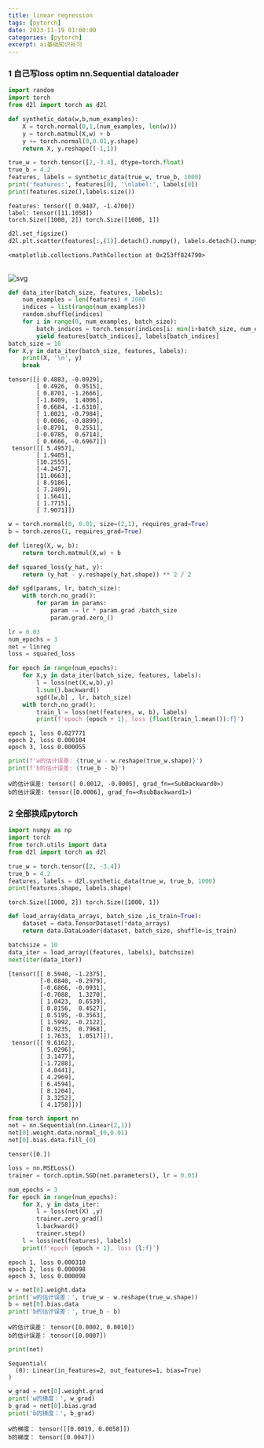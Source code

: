 ```yaml
---
title: linear regression 
tags: [pytorch]
date: 2023-11-19 01:00:00
categories: [pytorch]
excerpt: ai基础知识补习
---
```


### 1  自己写loss optim nn.Sequential dataloader

```python
import random
import torch
from d2l import torch as d2l
```


```python
def synthetic_data(w,b,num_examples):
    X = torch.normal(0,1,(num_examples, len(w)))
    y = torch.matmul(X,w) + b
    y += torch.normal(0,0.01,y.shape)
    return X, y.reshape((-1,1))
```


```python
true_w = torch.tensor([2,-3.4], dtype=torch.float)
true_b = 4.2
features, labels = synthetic_data(true_w, true_b, 1000)
print('features:', features[0], '\nlabel:', labels[0])
print(features.size(),labels.size())
```

    features: tensor([ 0.9487, -1.4700]) 
    label: tensor([11.1058])
    torch.Size([1000, 2]) torch.Size([1000, 1])



```python
d2l.set_figsize()
d2l.plt.scatter(features[:,(1)].detach().numpy(), labels.detach().numpy(), 1)
```




    <matplotlib.collections.PathCollection at 0x253ff824790>




​    
![svg](/img/linear%20regression_files/linear%20regression_3_1.svg)
​    



```python
def data_iter(batch_size, features, labels): 
    num_examples = len(features) # 1000
    indices = list(range(num_examples)) 
    random.shuffle(indices)
    for i in range(0, num_examples, batch_size):
        batch_indices = torch.tensor(indices[i: min(i+batch_size, num_examples)])
        yield features[batch_indices], labels[batch_indices]
batch_size = 10
for X,y in data_iter(batch_size, features, labels):
    print(X, '\n', y)
    break
```

    tensor([[ 0.4883, -0.0929],
            [ 0.4926,  0.9515],
            [ 0.8701, -1.2666],
            [-1.8409,  1.4006],
            [ 0.6684, -1.6310],
            [ 1.0021, -0.7984],
            [ 0.0086, -0.8899],
            [-0.8791,  0.2551],
            [-0.0785,  0.6714],
            [ 0.6666, -0.6967]]) 
     tensor([[ 5.4957],
            [ 1.9405],
            [10.2555],
            [-4.2457],
            [11.0663],
            [ 8.9186],
            [ 7.2409],
            [ 1.5641],
            [ 1.7715],
            [ 7.9071]])



```python
w = torch.normal(0, 0.01, size=(2,1), requires_grad=True)
b = torch.zeros(1, requires_grad=True)
```


```python
def linreg(X, w, b):
    return torch.matmul(X,w) + b
```


```python
def squared_loss(y_hat, y):
    return (y_hat - y.reshape(y_hat.shape)) ** 2 / 2
```


```python
def sgd(params, lr, batch_size):
    with torch.no_grad():
        for param in params:
            param -= lr * param.grad /batch_size
            param.grad.zero_()
```


```python
lr = 0.03
num_epochs = 3
net = linreg
loss = squared_loss
```


```python
for epoch in range(num_epochs):
    for X,y in data_iter(batch_size, features, labels):
        l = loss(net(X,w,b),y)
        l.sum().backward()
        sgd([w,b] , lr, batch_size)
    with torch.no_grad():
        train_l = loss(net(features, w, b), labels)
        print(f'epoch {epoch + 1}, loss {float(train_l.mean()):f}')
```

    epoch 1, loss 0.027771
    epoch 2, loss 0.000104
    epoch 3, loss 0.000055



```python
print(f'w的估计误差: {true_w - w.reshape(true_w.shape)}')
print(f'b的估计误差: {true_b - b}')
```

    w的估计误差: tensor([ 0.0012, -0.0005], grad_fn=<SubBackward0>)
    b的估计误差: tensor([0.0006], grad_fn=<RsubBackward1>)







### 2 全部换成pytorch



```python
import numpy as np
import torch
from torch.utils import data
from d2l import torch as d2l
```


```python
true_w = torch.tensor([2, -3.4])
true_b = 4.2
features, labels = d2l.synthetic_data(true_w, true_b, 1000)
print(features.shape, labels.shape)
```

    torch.Size([1000, 2]) torch.Size([1000, 1])



```python
def load_array(data_arrays, batch_size ,is_train=True):
    dataset = data.TensorDataset(*data_arrays)
    return data.DataLoader(dataset, batch_size, shuffle=is_train)
```


```python
batchsize = 10
data_iter = load_array((features, labels), batchsize)
next(iter(data_iter))
```




    [tensor([[ 0.5940, -1.2375],
             [-0.0840, -0.2979],
             [-0.6866, -0.0931],
             [-0.7088,  1.3270],
             [ 1.0423,  0.6539],
             [ 0.8156,  0.4527],
             [ 0.5195, -0.3563],
             [ 1.5992, -0.2122],
             [ 0.9235,  0.7968],
             [ 1.7633,  1.0517]]),
     tensor([[ 9.6162],
             [ 5.0296],
             [ 3.1477],
             [-1.7288],
             [ 4.0441],
             [ 4.2969],
             [ 6.4594],
             [ 8.1204],
             [ 3.3252],
             [ 4.1758]])]




```python
from torch import nn
net = nn.Sequential(nn.Linear(2,1))
net[0].weight.data.normal_(0,0.01)
net[0].bias.data.fill_(0)
```




    tensor([0.])




```python
loss = nn.MSELoss()
trainer = torch.optim.SGD(net.parameters(), lr = 0.03)
```


```python
num_epochs = 3
for epoch in range(num_epochs):
    for X, y in data_iter:
        l = loss(net(X) ,y)
        trainer.zero_grad()
        l.backward()
        trainer.step()
    l = loss(net(features), labels)
    print(f'epoch {epoch + 1}, loss {l:f}')
```

    epoch 1, loss 0.000310
    epoch 2, loss 0.000098
    epoch 3, loss 0.000098



```python
w = net[0].weight.data
print('w的估计误差：', true_w - w.reshape(true_w.shape))
b = net[0].bias.data
print('b的估计误差：', true_b - b)
```

    w的估计误差： tensor([0.0002, 0.0010])
    b的估计误差： tensor([0.0007])



```python
print(net)
```

    Sequential(
      (0): Linear(in_features=2, out_features=1, bias=True)
    )



```python
w_grad = net[0].weight.grad
print('w的梯度：', w_grad)
b_grad = net[0].bias.grad
print('b的梯度：', b_grad)
```

    w的梯度： tensor([[0.0019, 0.0058]])
    b的梯度： tensor([0.0047])

